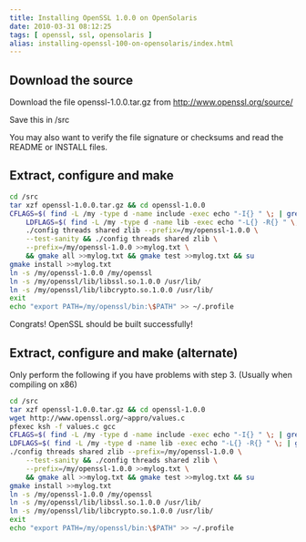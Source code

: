 ```yaml
---
title: Installing OpenSSL 1.0.0 on OpenSolaris
date: 2010-03-31 08:12:25
tags: [ openssl, ssl, opensolaris ]
alias: installing-openssl-100-on-opensolaris/index.html
---
```


## Download the source

Download the file openssl-1.0.0.tar.gz from http://www.openssl.org/source/

Save this in /src

You may also want to verify the file signature or checksums and read the README or INSTALL files.

## Extract, configure and make

```sh
cd /src
tar xzf openssl-1.0.0.tar.gz && cd openssl-1.0.0
CFLAGS=$( find -L /my -type d -name include -exec echo "-I{} " \; | grep -v "[.][0-9]" | tr -d '\n' ) \
	LDFLAGS=$( find -L /my -type d -name lib -exec echo "-L{} -R{} " \; | grep -v "[.][0-9]" | tr -d '\n' ) \
	./config threads shared zlib --prefix=/my/openssl-1.0.0 \
	--test-sanity && ./config threads shared zlib \
	--prefix=/my/openssl-1.0.0 >>mylog.txt \
	&& gmake all >>mylog.txt && gmake test >>mylog.txt && su
gmake install >>mylog.txt
ln -s /my/openssl-1.0.0 /my/openssl
ln -s /my/openssl/lib/libssl.so.1.0.0 /usr/lib/
ln -s /my/openssl/lib/libcrypto.so.1.0.0 /usr/lib/
exit
echo "export PATH=/my/openssl/bin:\$PATH" >> ~/.profile
```

Congrats! OpenSSL should be built successfully!

## Extract, configure and make (alternate)

Only perform the following if you have problems with step 3. (Usually when compiling on x86)

```sh
cd /src
tar xzf openssl-1.0.0.tar.gz && cd openssl-1.0.0
wget http://www.openssl.org/~appro/values.c
pfexec ksh -f values.c gcc
CFLAGS=$( find -L /my -type d -name include -exec echo "-I{} " \; | grep -v "[.][0-9]" | tr -d '\n' ) \
LDFLAGS=$( find -L /my -type d -name lib -exec echo "-L{} -R{} " \; | grep -v "[.][0-9]" | tr -d '\n' ) \
./config threads shared zlib --prefix=/my/openssl-1.0.0 \
	--test-sanity && ./config threads shared zlib \
	--prefix=/my/openssl-1.0.0 >>mylog.txt \
	&& gmake all >>mylog.txt && gmake test >>mylog.txt && su
gmake install >>mylog.txt
ln -s /my/openssl-1.0.0 /my/openssl
ln -s /my/openssl/lib/libssl.so.1.0.0 /usr/lib/
ln -s /my/openssl/lib/libcrypto.so.1.0.0 /usr/lib/
exit
echo "export PATH=/my/openssl/bin:\$PATH" >> ~/.profile
```
